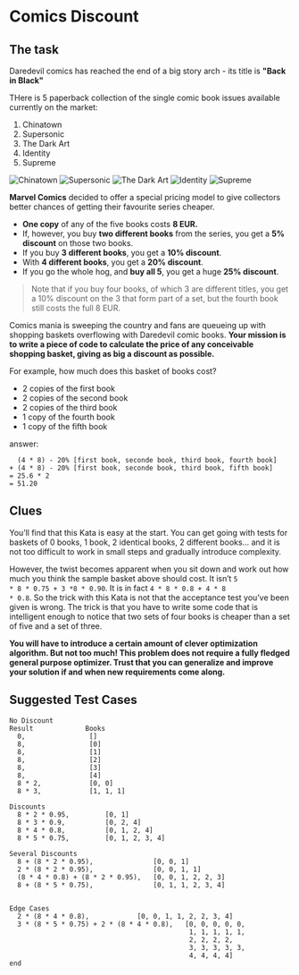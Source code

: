 # Comics Discount

## The task

Daredevil comics has reached the end of a big story arch - its title is **"Back in Black"**

THere is 5 paperback collection of the single comic book issues available currently on the market:

1. Chinatown
2. Supersonic
3. The Dark Art
4. Identity
5. Supreme

![Chinatown](resources/daredevil-back-in-black-01.jpg)
![Supersonic](resources/daredevil-back-in-black-02.jpg)
![The Dark Art](resources/daredevil-back-in-black-03.jpg)
![Identity](resources/daredevil-back-in-black-04.jpg)
![Supreme](resources/daredevil-back-in-black-05.jpg)

**Marvel Comics** decided to offer a special pricing model to give collectors better chances of getting their favourite series cheaper.

- **One copy** of any of the five books costs **8 EUR.**
- If, however, you buy **two different books** from the series, you get a **5% discount** on those two books.
- If you buy **3 different books**, you get a **10% discount**.
- With **4 different books**, you get a **20% discount**.
- If you go the whole hog, and **buy all 5**, you get a huge **25% discount**.

> Note that if you buy four books, of which 3 are different titles,
you get a 10% discount on the 3 that form part of a set, but the fourth
book still costs the full 8 EUR.</p>

Comics mania is sweeping the country and fans are queueing up with shopping baskets overflowing with Daredevil comic books.
**Your mission is to write a piece of code to calculate the price of any
conceivable shopping basket, giving as big a discount as possible.**

<p>For example, how much does this basket of books cost?</p>

- 2 copies of the first book
- 2 copies of the second book
- 2 copies of the third book
- 1 copy of the fourth book
- 1 copy of the fifth book

answer:
```
  (4 * 8) - 20% [first book, seconde book, third book, fourth book]
+ (4 * 8) - 20% [first book, seconde book, third book, fifth book]
= 25.6 * 2
= 51.20
```

## Clues

You’ll find that this Kata is easy at the start. You can get going with
tests for baskets of 0 books, 1 book, 2 identical books, 2 different
books… and it is not too difficult to work in small steps and gradually
introduce complexity.

However, the twist becomes apparent when you sit down and work out how
much you think the sample basket above should cost. It isn’t
<code>5 * 8 * 0.75 + 3 *8 * 0.90</code>. It is in fact <code>4 * 8 * 0.8 + 4 * 8 * 0.8</code>. So the trick
with this Kata is not that the acceptance test you’ve been given is
wrong. The trick is that you have to write some code that is intelligent
enough to notice that two sets of four books is cheaper than a set of
five and a set of three.

**You will have to introduce a certain amount of clever optimization
algorithm. But not too much! This problem does not require a fully
fledged general purpose optimizer. Trust that you
can generalize and improve your solution if and when new requirements
come along.**


<h2 id="suggested-test-cases">Suggested Test Cases</h2>

```
No Discount
Result             Books
  0,                []
  8,                [0]
  8,                [1]
  8,                [2]
  8,                [3]
  8,                [4]
  8 * 2,            [0, 0]
  8 * 3,            [1, 1, 1]

Discounts
  8 * 2 * 0.95,         [0, 1]
  8 * 3 * 0.9,          [0, 2, 4]
  8 * 4 * 0.8,          [0, 1, 2, 4]
  8 * 5 * 0.75,         [0, 1, 2, 3, 4]

Several Discounts
  8 + (8 * 2 * 0.95),               [0, 0, 1]
  2 * (8 * 2 * 0.95),               [0, 0, 1, 1]
  (8 * 4 * 0.8) + (8 * 2 * 0.95),   [0, 0, 1, 2, 2, 3]
  8 + (8 * 5 * 0.75),               [0, 1, 1, 2, 3, 4]


Edge Cases
  2 * (8 * 4 * 0.8),            [0, 0, 1, 1, 2, 2, 3, 4]
  3 * (8 * 5 * 0.75) + 2 * (8 * 4 * 0.8),   [0, 0, 0, 0, 0,
                                             1, 1, 1, 1, 1,
                                             2, 2, 2, 2,
                                             3, 3, 3, 3, 3,
                                             4, 4, 4, 4]
end
```